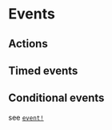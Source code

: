# Events

## Actions

## Timed events

## Conditional events

see [`event!`](https://pbayer.github.io/DiscreteEvents.jl/dev/usage/#Events-1)
